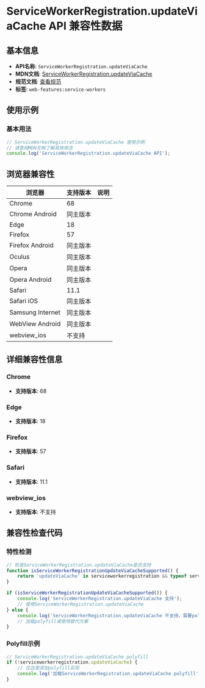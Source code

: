 # ServiceWorkerRegistration.updateViaCache API 兼容性数据

## 基本信息

- **API名称**: `ServiceWorkerRegistration.updateViaCache`
- **MDN文档**: [ServiceWorkerRegistration.updateViaCache](https://developer.mozilla.org/docs/Web/API/ServiceWorkerRegistration/updateViaCache)
- **规范文档**: [查看规范](https://w3c.github.io/ServiceWorker/#service-worker-registration-updateviacache)
- **标签**: `web-features:service-workers`

## 使用示例

### 基本用法

```javascript
// ServiceWorkerRegistration.updateViaCache 使用示例
// 请查阅MDN文档了解具体用法
console.log('ServiceWorkerRegistration.updateViaCache API');
```

## 浏览器兼容性

| 浏览器 | 支持版本 | 说明 |
|--------|----------|------|
| Chrome | 68 |  |
| Chrome Android | 同主版本 |  |
| Edge | 18 |  |
| Firefox | 57 |  |
| Firefox Android | 同主版本 |  |
| Oculus | 同主版本 |  |
| Opera | 同主版本 |  |
| Opera Android | 同主版本 |  |
| Safari | 11.1 |  |
| Safari iOS | 同主版本 |  |
| Samsung Internet | 同主版本 |  |
| WebView Android | 同主版本 |  |
| webview_ios | 不支持 |  |

## 详细兼容性信息

### Chrome

- **支持版本**: 68

### Edge

- **支持版本**: 18

### Firefox

- **支持版本**: 57

### Safari

- **支持版本**: 11.1

### webview_ios

- **支持版本**: 不支持

## 兼容性检查代码

### 特性检测

```javascript
// 检查ServiceWorkerRegistration.updateViaCache是否支持
function isServiceWorkerRegistrationUpdateViaCacheSupported() {
    return 'updateViaCache' in serviceworkerregistration && typeof serviceworkerregistration.updateViaCache === 'function';
}

if (isServiceWorkerRegistrationUpdateViaCacheSupported()) {
    console.log('ServiceWorkerRegistration.updateViaCache 支持');
    // 使用ServiceWorkerRegistration.updateViaCache
} else {
    console.log('ServiceWorkerRegistration.updateViaCache 不支持，需要polyfill');
    // 加载polyfill或使用替代方案
}
```

### Polyfill示例

```javascript
// ServiceWorkerRegistration.updateViaCache polyfill
if (!serviceworkerregistration.updateViaCache) {
    // 在这里添加polyfill实现
    console.log('加载ServiceWorkerRegistration.updateViaCache polyfill');
}
```

